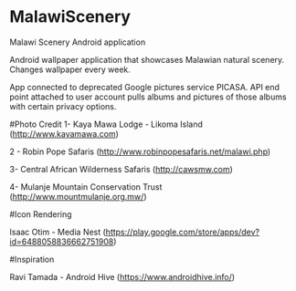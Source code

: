 # MalawiScenery
Malawi Scenery Android application

Android wallpaper application that showcases Malawian natural scenery.
Changes wallpaper every week.


App connected to deprecated Google pictures service PICASA. API end point attached to user account pulls albums and pictures of those albums with certain privacy options.

#Photo Credit
1- Kaya Mawa Lodge - Likoma Island (http://www.kayamawa.com)

2 - Robin Pope Safaris (http://www.robinpopesafaris.net/malawi.php)

3- Central African Wilderness Safaris (http://cawsmw.com)

4- Mulanje Mountain Conservation Trust (http://www.mountmulanje.org.mw/)


#Icon Rendering

Isaac Otim - Media Nest (https://play.google.com/store/apps/dev?id=6488058836662751908)

#Inspiration

Ravi Tamada - Android Hive (https://www.androidhive.info/)
